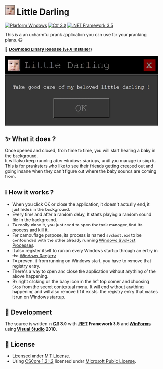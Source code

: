 # ![Icon](./icon_32x32.png?raw=true) Little Darling

[![Plarform Windows](https://img.shields.io/badge/Windows-blue?logo=windows)](https://github.com/topics/windows)
[![C# 3.0](https://img.shields.io/badge/C%23-3.0-blue?logo=c-sharp)](https://github.com/topics/csharp)
[![.NET Framework 3.5](https://img.shields.io/badge/.NET%20Framework-3.5-blue?logo=dot-net)](https://github.com/topics/dotnet)

This is a an unharmful prank application you can use for your pranking plans. :smiley:

**:floppy_disk: [Download Binary Release (SFX Installer)](./Little%20Darling/bin/Release/LittleDarling.sfx.exe?raw=true "Download")**

![screenshot](./screenshot.gif?raw=true "Little Darling")

## :sparkles: What it does ?
Once opened and closed, from time to time, you will start hearing a baby in the background. <br/>
It will also keep running after windows startups, until you manage to stop it.<br/>
This is for pranksters who like to see their friends getting creeped out and going insane when they can't figure out where the baby sounds are coming from.

## :information_source: How it works ?
- When you click OK or close the application, it doesn't actually end, it just hides in the background.
- Every time and after a random delay, It starts playing a random sound file in the background.
- To really close it, you just need to open the task manager, find its process and kill it.
- For camouflage purpose, its process is named `svchost.exe` to be confounded with the other already running [Windows SvcHost Processes](https://en.wikipedia.org/wiki/Svchost.exe "Read about SvcHost on Wikipedia").
- It also register itself to run on every Windows startup through an entry in the [Windows Registry](https://en.wikipedia.org/wiki/Windows_Registry "Read about Registry on Wikipedia").
- To prevent it from running on Windows start, you have to remove that registry entry.
- There's a way to open and close the application without anything of the above happening.
- By right clicking on the baby icon in the left top corner and choosing `Stop` from the secret contextual menu, It will end without anything happening and will also remove (If it exists) the registry entry that makes it run on Windows startup.

## :rocket: Development
The source is written in **[C#](https://github.com/dotnet/csharplang) 3.0** with **[.NET](https://github.com/dotnet) Framework 3.5** and **[WinForms](https://github.com/dotnet/winforms)** using **[Visual Studio](https://visualstudio.microsoft.com) 2010**.

## :page_facing_up: License
- Licensed under [MIT License](./LICENSE?raw=true).
- Using [CSCore 1.2.1.2](https://github.com/filoe/cscore) licensed under [Microsoft Public License](https://github.com/filoe/cscore/blob/master/license.md).